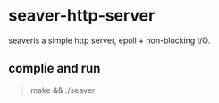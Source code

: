 # seaver-http-server
seaveris a simple http server, epoll + non-blocking I/O. 

## complie and run
> make && ./seaver
